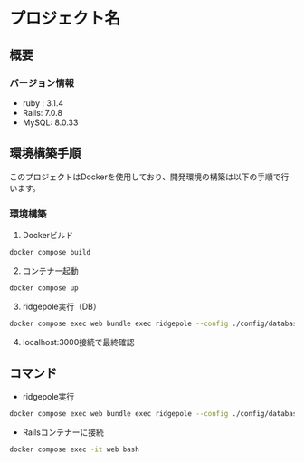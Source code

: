 # プロジェクト名

## 概要

### バージョン情報
- ruby : 3.1.4
- Rails: 7.0.8
- MySQL: 8.0.33

## 環境構築手順

このプロジェクトはDockerを使用しており、開発環境の構築は以下の手順で行います。

### 環境構築

1. Dockerビルド
```sh
docker compose build
```

2. コンテナー起動
```sh
docker compose up
```

3. ridgepole実行（DB）
```sh
docker compose exec web bundle exec ridgepole --config ./config/database.yml --file ./db/Schemafile --apply
```

4. localhost:3000接続で最終確認

## コマンド
- ridgepole実行
```sh
docker compose exec web bundle exec ridgepole --config ./config/database.yml --file ./db/Schemafile --apply
```

- Railsコンテナーに接続
```sh
docker compose exec -it web bash
```
